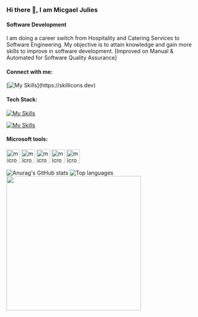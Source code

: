 ### Hi there 👋, I am Micgael Julies
#### Software Development
I am doing a career switch from Hospitality and Catering Services to Software Engineering.
My objective is to attain knowledge and gain more skills to improve in software development. [Improved on Manual & Automated for Software Quality Assurance]
#### Connect with me:  
[![My Skills](https://skillicons.dev/icons?i=linkedin,instagram,twitter,)](https://skillicons.dev)

#### Tech Stack: 
[![My Skills](https://skillicons.dev/icons?i=java,css,html,javascript,mysql)](https://skillicons.dev)

[![My Skills](https://skillicons.dev/icons?i=idea,selenium,vscode,stackoverflow,maven,github,git)](https://skillicons.dev)

#### Microsoft tools: 
<img src='https://cdn.jsdelivr.net/npm/simple-icons@3.0.1/icons/microsoftexcel.svg' alt='microsoftexcel' height='35'> <img src='https://cdn.jsdelivr.net/npm/simple-icons@3.0.1/icons/microsoftoffice.svg' alt='microsoftoffice' height='35'> <img src='https://cdn.jsdelivr.net/npm/simple-icons@3.0.1/icons/microsoftpowerpoint.svg' alt='microsoftpowerpoint' height='35'> <img src='https://cdn.jsdelivr.net/npm/simple-icons@3.0.1/icons/microsoftword.svg' alt='microsoftword' height='35'> <img src='https://cdn.jsdelivr.net/npm/simple-icons@3.0.1/icons/microsoftonenote.svg' alt='microsoftonenote' height='35'> 

![Anurag's GitHub stats](https://github-readme-stats.vercel.app/api?username=micgael22&theme=dark&show_icons=true)
![Top languages](https://github-readme-stats.vercel.app/api/top-langs/?username=MICGAEL22&show_icons=true&theme=dark&show)
<img src="https://user-images.githubusercontent.com/88590240/159128157-395ca072-edf0-48aa-9729-8a7fea233816.gif" width="350" height="350" align="left">
